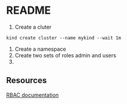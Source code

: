 # README

1) Create a cluter

```ah
kind create cluster --name mykind --wait 1m   
```

1) Create a namespace
1) Create two sets of roles admin and users
1) 

## Resources

[RBAC documentation](https://kubernetes.io/docs/reference/access-authn-authz/rbac/)